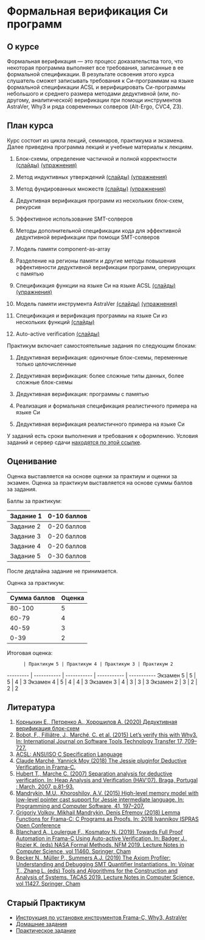 # Формальная верификация Си программ

## О курсе

Формальная верификация — это процесс
доказательства того, что некоторая
программа выполняет все требования,
записанные в ее формальной
спецификации. В результате освоения
этого курса слушатель сможет
записывать требования к Си-программам
на языке формальной спецификации ACSL
и верифицировать Си-программы
небольшого и среднего размера
методами дедуктивной (или, по-другому,
аналитической) верификации при помощи
инструментов AstraVer, Why3 и ряда
современных солверов (Alt-Ergo, CVC4,
Z3).

## План курса

Курс состоит из цикла лекций,
семинаров, практикума и экзамена.
Далее приведена программа лекций
и учебные материалы к лекциям.

1. Блок-схемы, определение частичной
   и полной корректности
   [(слайды)](slides/basics/basics.pdf)
   [(упражнения)](exercises/x1.md)

1. Метод индуктивных утверждений
   [(слайды)](slides/floyd_partial/floyd_partial.pdf)
   [(упражнения)](exercises/x2.md)

1. Метод фундированных множеств
   [(слайды)](slides/floyd_term/floyd_term.pdf)
   [(упражнения)](exercises/x3.md)

1. Дедуктивная верификация программ
   из нескольких блок-схем, рекурсия

1. Эффективное использование SMT-солверов

1. Методы дополнительной спецификации
   кода для эффективной дедуктивной
   верификации при помощи SMT-солверов

1. Модель памяти component-as-array 

1. Разделение на регионы памяти и
   другие методы повышения эффективности
   дедуктивной верификации программ,
   оперирующих с памятью

1. Спецификация функции на языке Си
   на языке ACSL
   [(слайды)](slides/intro_acsl/intro_acsl.pdf)
   [(упражнения)](exercises/x4.md)

1. Модель памяти инструмента AstraVer
   [(слайды)](slides/memory_acsl/memory_acsl.pdf)
   [(упражнения)](exercises/x5.md)

1. Спецификация и верификация программы
   на языке Си из нескольких функций
   [(слайды)](slides/modules_acsl/modules_acsl.pdf)

1. Auto-active verification
   [(слайды)](slides/proof_methods/proof_methods.pdf)


Практикум включает самостоятельные
задания по следующим блокам:


1. Дедуктивная верификация: 
   одиночные блок-схемы, переменные
   только целочисленные

2. Дедуктивная верификация:
   более сложные типы данных, более
   сложные блок-схемы
 
3. Дедуктивная верификация:
   программы с памятью

4. Реализация и формальная спецификация
   реалистичного примера на языке Си

5. Дедуктивная верификация
   реалистичного примера на языке Си


У заданий есть сроки выполнения и требования к
оформлению. Условия заданий и сервер сдачи
[находятся по этой ссылке](https://ejudge.cs.msu.ru/ej/client?contest_id=156).


## Оценивание

Оценка выставляется на основе оценки
за практиум и оценки за экзамен.
Оценка за практикум выставляется
на основе суммы баллов за задания.

Баллы за практикум:


Задание 1 | 0-10 баллов
--------- | -----------
Задание 2 | 0-20 баллов
Задание 3 | 0-20 баллов
Задание 4 | 0-20 баллов
Задание 5 | 0-30 баллов


После дедлайна задание не принимается.


Оценка за практикум:


Сумма баллов | Оценка
------------ | ------
80-100       | 5
60-79        | 4
40-59        | 3
0-39         | 2


Итоговая оценка:

          | Практикум 5 | Практикум 4 | Практикум 3 | Практикум 2
--------- | ----------- | ----------- | ----------- | -----------
Экзамен 5 |      5      |      5      |      4      |       3
Экзамен 4 |      5      |      4      |      4      |       3
Экзамен 3 |      4      |      3      |      3      |       3
Экзамен 2 |      3      |      2      |      2      |       2



## Литература

1. [Корныхин Е., Петренко А., Хорошилов А. (2020) Дедуктивная верификация блок-схем](floyd_book/Deductive-Verification-2020.pdf)
1. [Bobot, F., Filliâtre, J., Marché, C. et al. (2015) Let’s verify this with Why3. In: International Journal on Software Tools Technology Transfer 17, 709–727.](https://link.springer.com/article/10.1007/s10009-014-0314-5)
1. [ACSL: ANSI/ISO C Specification Language](https://frama-c.com/download/acsl.pdf)
1. [Claude Marché, Yannick Moy (2018) The Jessie pluginfor Deductive Verification in Frama-C.](http://krakatoa.lri.fr/jessie.pdf)
1. [Hubert T., Marche C. (2007) Separation analysis for deductive verification. In: Heap Analysis and Verification (HAV'07). Braga, Portugal : March, 2007, p.81-93.](https://www.lri.fr/~marche/hubert07hav.pdf)
1. [Mandrykin, M.U., Khoroshilov, A.V. (2015) High-level memory model with low-level pointer cast support for Jessie intermediate language. In: Programming and Computer Software, 41, 197–207.](https://link.springer.com/article/10.1134%2FS0361768815040040)
1. [Grigoriy Volkov, Mikhail Mandrykin, Denis Efremov (2018) Lemma Functions for Frama-C: C Programs as Proofs. In: 2018 Ivannikov ISPRAS Open Conference](https://arxiv.org/abs/1811.05879)
1. [Blanchard A., Loulergue F., Kosmatov N. (2019) Towards Full Proof Automation in Frama-C Using Auto-active Verification. In: Badger J., Rozier K. (eds) NASA Formal Methods. NFM 2019. Lecture Notes in Computer Science, vol 11460. Springer, Cham](https://allan-blanchard.fr/publis/blk_nfm_2019.pdf)
1. [Becker N., Müller P., Summers A.J. (2019) The Axiom Profiler: Understanding and Debugging SMT Quantifier Instantiations. In: Vojnar T., Zhang L. (eds) Tools and Algorithms for the Construction and Analysis of Systems. TACAS 2019. Lecture Notes in Computer Science, vol 11427. Springer, Cham](https://link.springer.com/chapter/10.1007/978-3-030-17462-0_6)

## Старый Практикум

* [Инструкция по установке инструментов Frama-C, Why3, AstraVer](https://forge.ispras.ru/projects/astraver/wiki)
* [Домашние задания](hw/statement.md)
* [Практическое задание](project/statement.md)
